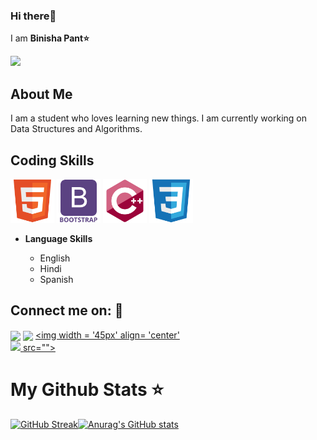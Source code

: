 ### Hi there👋

I am **Binisha Pant⭐**

![](https://komarev.com/ghpvc/?username=bpnt)

## About Me

I am a student who loves learning new things. I am currently working on Data Structures and Algorithms.

## Coding Skills

<p>
  <img src = "https://github.com/jvnp/jvnp/blob/main/images/html.svg" height ="70px"/>
  <img src = "https://github.com/jvnp/jvnp/blob/main/images/bootstrap.svg" height ="70px"/>
  <img src = "https://github.com/jvnp/jvnp/blob/main/images/cpp.svg" height ="70px"/>
  <img src = "https://github.com/jvnp/jvnp/blob/main/images/css.svg" height ="70px"/>
  </p>
 
 - **Language Skills**
  
    - English
    - Hindi
    - Spanish
  
 ## Connect me on: 🤝
<a href = 'https://www.linkedin.com/in/binishapant/'> <img width = '45px' align= 'center'
src="https://cdn-icons-png.flaticon.com/512/174/174857.png"/></a>
<a href = 'https://www.instagram.com/enniepant/'> <img width = '45px' align= 'center'      
src="https://cdn-icons-png.flaticon.com/512/1409/1409946.png"></a>
<a href = 'https://discord.com/channels/@me'> <img width = '45px' align= 'center'      
  <img src = "https://www.freepnglogos.com/images/discord-logo-png-7617.html" height ="70px"/>
src=""></a>
 
 # My Github Stats ⭐
 [![GitHub Streak](https://github-readme-streak-stats.herokuapp.com/?user=bpnt&theme=dark)](https://github.com/bpnt/streak-stats)[![Anurag's GitHub stats](https://github-readme-stats.vercel.app/api?username=bpnt)](https://github.com/bpnt/github-readme-stats)
 


 
    
 
    
